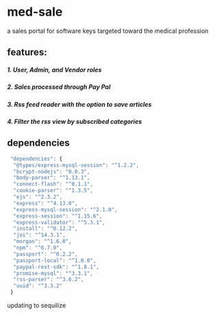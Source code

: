 med-sale
===============
a sales portal for software keys targeted toward the medical profession

features:
--------------
##### 1. User, Admin, and Vendor roles

##### 2. Sales processed through Pay Pal

##### 3. Rss feed reader with the option to save articles

##### 4. Filter the rss view by subscribed categories


dependencies
-------
```javascript
 "dependencies": {
  "@types/express-mysql-session": "^1.2.2",
  "bcrypt-nodejs": "0.0.3",
  "body-parser": "^1.13.1",
  "connect-flash": "^0.1.1",
  "cookie-parser": "^1.3.5",
  "ejs": "^2.3.2",
  "express": "^4.13.0",
  "express-mysql-session": "^2.1.0",
  "express-session": "^1.15.6",
  "express-validator": "^5.3.1",
  "install": "^0.12.2",
  "joi": "^14.3.1",
  "morgan": "^1.6.0",
  "npm": "^6.7.0",
  "passport": "^0.2.2",
  "passport-local": "^1.0.0",
  "paypal-rest-sdk": "^1.8.1",
  "promise-mysql": "^3.3.1",
  "rss-parser": "^3.6.2",
  "uuid": "^3.3.2"
 }
```
updating to sequilize

